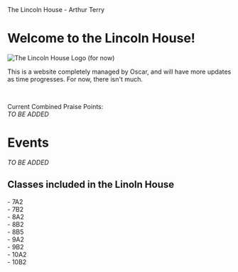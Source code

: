 <!DOCTYPE html>
<head>
    The Lincoln House - Arthur Terry 
         

</head>
<body>
    <h1 class="big"><b>Welcome to the Lincoln House!</b></h1>
    <img src="https://ibb.co/VJyMGMc" alt="The Lincoln House Logo (for now)">
    <p>This is a website completely managed by Oscar, and will have more updates as time progresses. For now, there isn't much.</p>
    <br>
    <p>Current Combined Praise Points:<br><em>TO BE ADDED</em></p>
    <h1>Events</h1>
    <p><em>TO BE ADDED</em></p>
    <h2><b>Classes included in the Linoln House</b></h2>
    <p>- 7A2<br>- 7B2<br>- 8A2<br>- 8B2<br>- 8B5<br>- 9A2<br>- 9B2<br>- 10A2<br>- 10B2<br></p>
</body>
</html>
